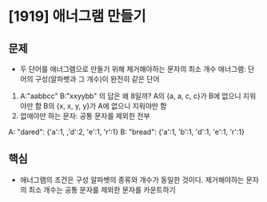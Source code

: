 # [1919] 애너그램 만들기

## 문제

- 두 단어를 애너그램으로 만들기 위해 제거해야하는 문자의 최소 개수
  애너그램: 단어의 구성(알파벳과 그 개수)이 완전히 같은 단어

1. A:"aabbcc" B:"xxyybb" 의 답은 왜 8일까?
   A의 {a, a, c, c}가 B에 없으니 지워야만 함
   B의 {x, x, y, y}가 A에 없으니 지워야만 함
2. 없애야만 하는 문자: 공통 문자를 제외한 전부

A: "dared": {'a':1, ,'d':2, 'e':1, 'r':1}
B: "bread": {'a':1, 'b':1, 'd':1, 'e':1, 'r':1}

## 핵심

- 애너그램의 조건은 구성 알파벳의 종류와 개수가 동일한 것이다.
  제거해야하는 문자의 최소 개수는 공통 문자를 제외한 문자를 카운트하기
